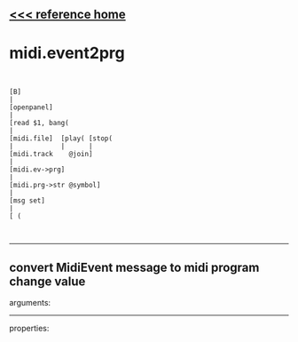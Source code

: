 [<<< reference home](ceammc_lib.md)
---

# midi.event2prg

```


[B]
|
[openpanel]
|
[read $1, bang(
|
[midi.file]  [play( [stop(
|            |      |
[midi.track    @join]
|
[midi.ev->prg]
|
[midi.prg->str @symbol]
|
[msg set]
|
[ (

            
```
---
convert MidiEvent message to midi program change value
---
arguments:


---
properties:


